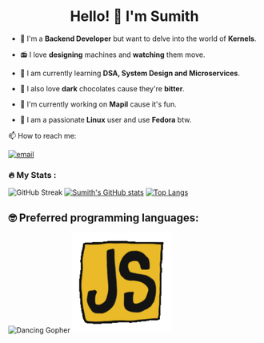 <h1 align="center"> Hello! 👋 I'm Sumith</h1>

- 🤖  I'm a **Backend Developer** but want to delve into the world of **Kernels**.
  
- 📻  I love **designing** machines and **watching** them move.
  
- 🌱  I am currently learning **DSA, System Design and Microservices**.
  
- 🍫  I also love **dark** chocolates cause they're **bitter**.
  
- 🔖  I'm currently working on **Mapil** cause it's fun.

- 🤚 I am a passionate **Linux** user and use **Fedora** btw.

📫 How to reach me:

[![email](https://img.shields.io/badge/Gmail-D14836?style=for-the-badge&logo=gmail&logoColor=white)](sumith2827@gmail.com)

### :fire: My Stats :

![GitHub Streak](https://streak-stats.demolab.com?user=vector-ops&theme=dracula)
[![Sumith's GitHub stats](https://github-readme-stats.vercel.app/api?username=vector-ops&show_icons=true&theme=dracula&count_private=true)](https://github.com/anuraghazra/github-readme-stats)
[![Top Langs](https://github-readme-stats.vercel.app/api/top-langs/?username=vector-ops&layout=compact&theme=dracula&hide=jupyter%20notebook)](https://github.com/anuraghazra/github-readme-stats)

## :nerd_face: Preferred programming languages:

![Dancing Gopher](http://static.velvetcache.org/pages/2018/06/13/party-gopher/dancing-gopher.gif)
<img src="./assets/js-dancing.gif" width="200" height="200"/>
